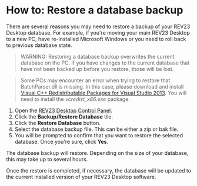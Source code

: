 # How to: Restore a database backup

There are several reasons you may need to restore a backup of your REV23 Desktop database. For example, if you're moving your main REV23 Desktop to a new PC, have re-installed Microsoft Windows or you need to roll back to previous database state.

> WARNING: Restoring a database backup overwrites the current database on the PC. If you have changes to the current database that have not been backed up before you restore, those will be lost.

> Some PCs may encounter an error when trying to restore that BatchParser.dll is missing. In this case, please download and install [Visual C++ Redistributable Packages for Visual Studio 2013](https://www.microsoft.com/en-us/download/details.aspx?id=40784). You will need to install the *vcredist_x86.exe* package.

1. Open the [REV23 Desktop Control Panel](../server-concepts/control-panel.md).
2. Click the **Backup/Restore Database** tile.
3. Click the **Restore Database** button.
4. Select the database backup file. This can be either a zip or bak file.
5. You will be prompted to confirm that you want to restore the selected database. Once you're sure, click **Yes**.

The database backup will restore. Depending on the size of your database, this may take up to several hours.

Once the restore is completed, if necessary, the database will be updated to the current installed version of your REV23 Desktop software.
